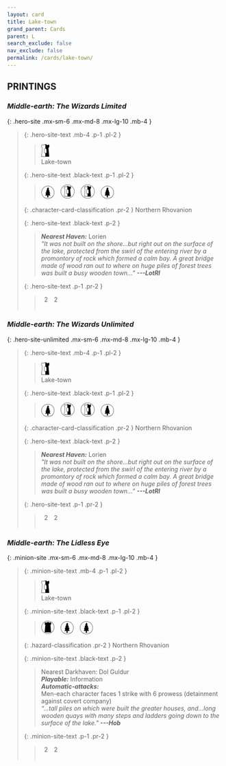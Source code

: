 ```yaml
---
layout: card
title: Lake-town
grand_parent: Cards
parent: L
search_exclude: false
nav_exclude: false
permalink: /cards/lake-town/
---
```


## PRINTINGS


### _Middle-earth: The Wizards Limited_

{: .hero-site .mx-sm-6 .mx-md-8 .mx-lg-10 .mb-4 }
> {: .hero-site-text .mb-4 .p-1 .pl-2 }
> > <div class="card-mp"><img src="/assets/images/border-hold.svg"></div>
> > <div class="character-card-name">Lake-town</div>
>
> {: .hero-site-text .black-text .p-1 .pl-2 }
> > ![](/assets/images/wilderness.svg)&emsp;![](/assets/images/border-land.svg)&emsp;![](/assets/images/border-land.svg)&emsp;![](/assets/images/wilderness.svg)
>
> {: .character-card-classification .pr-2 }
> Northern Rhovanion
>
> {: .hero-site-text .black-text .p-2 }
> > _**Nearest Haven:**_ Lorien  <br>_"It was not built on the shore...but right out on the surface of the lake, protected from the swirl of the entering river by a promontory of rock which formed a calm bay. A great bridge made of wood ran out to where on huge piles of forest trees was built a busy wooden town...”_ ***---&#65279;LotRI*** 
> 
> {: .hero-site-text .p-1 .pr-2 }
> > <div class="hero-site-draw"><span class="hero-you-draw">&ensp;2&ensp;</span><span class="hero-opp-draw">&ensp;2&ensp;</span></div>
> > <div class="card-corruption">&nbsp;</div>

### _Middle-earth: The Wizards Unlimited_

{: .hero-site-unlimited .mx-sm-6 .mx-md-8 .mx-lg-10 .mb-4 }
> {: .hero-site-text .mb-4 .p-1 .pl-2 }
> > <div class="card-mp"><img src="/assets/images/border-hold.svg"></div>
> > <div class="character-card-name">Lake-town</div>
>
> {: .hero-site-text .black-text .p-1 .pl-2 }
> > ![](/assets/images/wilderness.svg)&emsp;![](/assets/images/border-land.svg)&emsp;![](/assets/images/border-land.svg)&emsp;![](/assets/images/wilderness.svg)
>
> {: .character-card-classification .pr-2 }
> Northern Rhovanion
>
> {: .hero-site-text .black-text .p-2 }
> > _**Nearest Haven:**_ Lorien  <br>_"It was not built on the shore...but right out on the surface of the lake, protected from the swirl of the entering river by a promontory of rock which formed a calm bay. A great bridge made of wood ran out to where on huge piles of forest trees was built a busy wooden town...”_ ***---&#65279;LotRI*** 
> 
> {: .hero-site-text .p-1 .pr-2 }
> > <div class="hero-site-draw"><span class="hero-you-draw">&ensp;2&ensp;</span><span class="hero-opp-draw">&ensp;2&ensp;</span></div>
> > <div class="card-corruption">&nbsp;</div>

### _Middle-earth: The Lidless Eye_

{: .minion-site .mx-sm-6 .mx-md-8 .mx-lg-10 .mb-4 }
> {: .minion-site-text .mb-4 .p-1 .pl-2 }
> > <div class="card-mp"><img src="/assets/images/border-hold.svg"></div>
> > <div class="card-name">Lake-town</div>
>
> {: .minion-site-text .black-text .p-1 .pl-2 }
> > ![](/assets/images/dark-domain.svg)&emsp;![](/assets/images/wilderness.svg)&emsp;![](/assets/images/wilderness.svg)
>
> {: .hazard-classification .pr-2 }
> Northern Rhovanion
>
> {: .minion-site-text .black-text .p-2 }
> > Nearest Darkhaven: Dol Guldur <br>_**Playable:**_ Information <br>_**Automatic-attacks:**_<br> Men-each character faces 1 strike with 6 prowess (detainment against covert company)  <br>_“...tall piles on which were built the greater houses, and...long wooden quays with many steps and ladders going down to the surface of the lake."_ ***---&#65279;Hob*** 
> 
> {: .minion-site-text .p-1 .pr-2 }
> > <div class="hero-site-draw"><span class="minion-you-draw">&ensp;2&ensp;</span><span class="minion-opp-draw">&ensp;2&ensp;</span></div>
> > <div class="card-corruption">&nbsp;</div>
